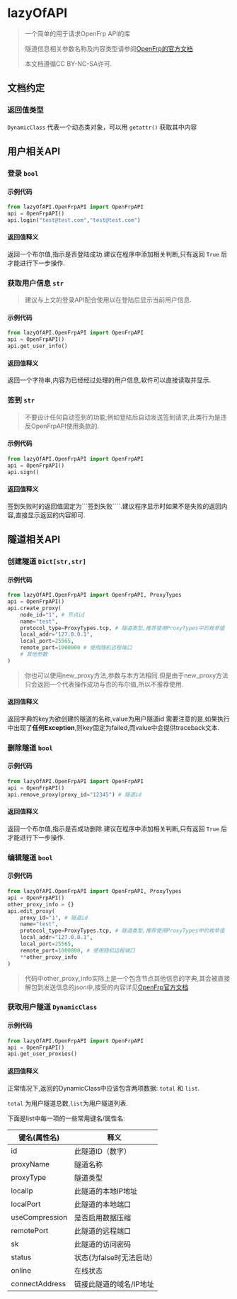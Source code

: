 # lazyOfAPI

> 一个简单的用于请求OpenFrp API的库
> 
> 隧道信息相关参数名称及内容类型请参阅[OpenFrp的官方文档](https://github.com/ZGIT-Network/OPENFRP-APIDOC?tab=readme-ov-file#openfrp-openapi-%E4%BD%BF%E7%94%A8%E6%8C%87%E5%8D%97)
> 
> 本文档遵循CC BY-NC-SA许可.

## 文档约定

### 返回值类型

```DynamicClass``` 代表一个动态类对象，可以用 ```getattr()``` 获取其中内容

## 用户相关API

### 登录 ```bool```

#### 示例代码

```python
from lazyOfAPI.OpenFrpAPI import OpenFrpAPI
api = OpenFrpAPI()
api.login("test@test.com","test@test.com")
```

#### 返回值释义

返回一个布尔值,指示是否登陆成功.建议在程序中添加相关判断,只有返回 ```True``` 后才能进行下一步操作.

### 获取用户信息 ```str```

> 建议与上文的登录API配合使用以在登陆后显示当前用户信息.

#### 示例代码

```python
from lazyOfAPI.OpenFrpAPI import OpenFrpAPI
api = OpenFrpAPI()
api.get_user_info()
```

#### 返回值释义

返回一个字符串,内容为已经经过处理的用户信息,软件可以直接读取并显示.

### 签到 ```str```

> 不要设计任何自动签到的功能,例如登陆后自动发送签到请求,此类行为是违反OpenFrpAPI使用条款的.

#### 示例代码

```python
from lazyOfAPI.OpenFrpAPI import OpenFrpAPI
api = OpenFrpAPI()
api.sign()
```

#### 返回值释义

签到失败时的返回值固定为```签到失败````.建议程序显示时如果不是失败的返回内容,直接显示返回的内容即可.

## 隧道相关API

### 创建隧道 ```Dict[str,str]```

#### 示例代码

```python
from lazyOfAPI.OpenFrpAPI import OpenFrpAPI, ProxyTypes
api = OpenFrpAPI()
api.create_proxy(
    node_id="1", # 节点id
    name="test",
    protocol_type=ProxyTypes.tcp, # 隧道类型,推荐使用ProxyTypes中的枚举值
    local_addr="127.0.0.1",
    local_port=25565,
    remote_port=1000000 # 使用随机远程端口
    # 其他参数
)
```

> 你也可以使用new_proxy方法,参数与本方法相同.但是由于new_proxy方法只会返回一个代表操作成功与否的布尔值,所以不推荐使用.

#### 返回值释义

返回字典的key为欲创建的隧道的名称,value为用户隧道id
需要注意的是,如果执行中出现了**任何Exception**,则key固定为failed,而value中会提供traceback文本.

### 删除隧道 ```bool```

#### 示例代码

```python
from lazyOfAPI.OpenFrpAPI import OpenFrpAPI
api = OpenFrpAPI()
api.remove_proxy(proxy_id="12345") # 隧道id
```

#### 返回值释义

返回一个布尔值,指示是否成功删除.建议在程序中添加相关判断,只有返回 ```True``` 后才能进行下一步操作.

### 编辑隧道 ```bool```

#### 示例代码

```python
from lazyOfAPI.OpenFrpAPI import OpenFrpAPI, ProxyTypes
api = OpenFrpAPI()
other_proxy_info = {}
api.edit_proxy(
    proxy_id="1", # 隧道id
    name="test",
    protocol_type=ProxyTypes.tcp, # 隧道类型,推荐使用ProxyTypes中的枚举值
    local_addr="127.0.0.1",
    local_port=25565,
    remote_port=1000000, # 使用随机远程端口
    **other_proxy_info
)
```

> 代码中other_proxy_info实际上是一个包含节点其他信息的字典,其会被直接解包到发送信息的json中,接受的内容详见[OpenFrp官方文档](https://github.com/ZGIT-Network/OPENFRP-APIDOC?tab=readme-ov-file#7-%E7%BC%96%E8%BE%91%E9%9A%A7%E9%81%93-header)



### 获取用户隧道 ```DynamicClass```

#### 示例代码

```python
from lazyOfAPI.OpenFrpAPI import OpenFrpAPI
api = OpenFrpAPI()
api.get_user_proxies()
```

#### 返回值释义

正常情况下,返回的DynamicClass中应该包含两项数据: ```total``` 和 ```list```.

```total``` 为用户隧道总数,```list```为用户隧道列表.

下面是list中每一项的一些常用键名/属性名:

| 键名(属性名)        | 释义              |
|----------------|-----------------|
| id             | 此隧道ID（数字）       |
| proxyName      | 隧道名称            |
| proxyType      | 隧道类型            |
| localIp        | 此隧道的本地IP地址      |
| localPort      | 此隧道的本地端口        |
| useCompression | 是否启用数据压缩        |
| remotePort     | 此隧道的远程端口        |
| sk             | 此隧道的访问密码        |
| status         | 状态(为false时无法启动) |
| online         | 在线状态            |
| connectAddress | 链接此隧道的域名/IP地址   |
